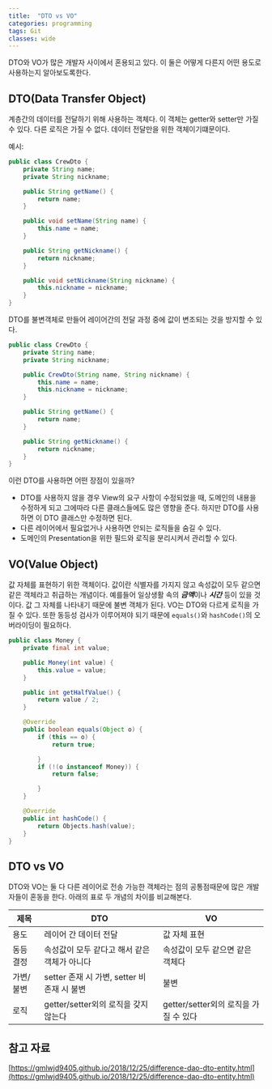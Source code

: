 ```yaml
---
title:  "DTO vs VO"
categories: programming
tags: Git
classes: wide
---
```


DTO와 VO가 많은 개발자 사이에서 혼용되고 있다. 이 둘은 어떻게 다른지 어떤 용도로 사용하는지 알아보도록한다.

## DTO(Data Transfer Object)

계층간의 데이터를 전달하기 위해 사용하는 객체다. 이 객체는 getter와 setter만 가질 수 있다. 다른 로직은 가질 수 없다. 데이터 전달만을 위한 객체이기떄문이다.

예시:

```java
public class CrewDto {
	private String name;
	private String nickname;

	public String getName() {
		return name;
	}

	public void setName(String name) {
		this.name = name;
	}

	public String getNickname() {
		return nickname;
	}

	public void setNickname(String nickname) {
		this.nickname = nickname;
	}
}
```

DTO를 불변객체로 만들어 레이어간의 전달 과정 중에 값이 변조되는 것을 방지할 수 있다.

```java
public class CrewDto {
	private String name;
	private String nickname;

	public CrewDto(String name, String nickname) {
		this.name = name;
		this.nickname = nickname;
	}

	public String getName() {
		return name;
	}

	public String getNickname() {
		return nickname;
	}
}
```

이런 DTO를 사용하면 어떤 장점이 있을까?

- DTO를 사용하지 않을 경우 View의 요구 사항이 수정되었을 때, 도메인의 내용을 수정하게 되고 그에따라 다른 클래스들에도 많은 영향을 준다. 하지만 DTO를 사용하면 이 DTO 클래스만 수정하면 된다.
- 다른 레이어에서 필요없거나 사용하면 안되는 로직들을 숨길 수 있다.
- 도메인의 Presentation을 위한 필드와 로직을 분리시켜서 관리할 수 있다.

## VO(Value Object)

값 자체를 표현하기 위한 객체이다. 값이란 식별자를 가지지 않고 속성값이 모두 같으면 같은 객체라고 취급하는 개념이다. 예를들어 일상생활 속의 ***금액***이나 ***시간*** 등이 있을 것이다. 값 그 자체를 나타내기 때문에 불변 객체가 된다. VO는 DTO와 다르게 로직을 가질 수 있다. 또한 동등성 검사가 이루어져야 되기 때문에 `equals()`와 `hashCode()`의 오버라이딩이 필요하다.

```java
public class Money {
	private final int value;

	public Money(int value) {
		this.value = value;
	}

	public int getHalfValue() {
		return value / 2;
	}

	@Override
	public boolean equals(Object o) {
		if (this == o) {
			return true;

		}
		if (!(o instanceof Money)) {
			return false;

		}
	}

	@Override
	public int hashCode() {
		return Objects.hash(value);
	}
}
```

## DTO vs VO

DTO와 VO는 둘 다 다른 레이어로 전송 가능한 객체라는 점의 공통점때문에 많은 개발자들이 혼동을 한다. 아래의 표로 두 개념의 차이를 비교해본다.

|제목|DTO|VO|
|---|---|---|
|용도|레이어 간 데이터 전달|값 자체 표현|
|동등 결정|속성값이 모두 같다고 해서 같은 객체가 아니다|속성값이 모두 같으면 같은 객체다|
|가변/불변|setter 존재 시 가변, setter 비 존재 시 불변|불변|
|로직|getter/setter외의 로직을 갖지 않는다|getter/setter외의 로직을 가질 수 있다|


## 참고 자료

[https://gmlwjd9405.github.io/2018/12/25/difference-dao-dto-entity.html](https://gmlwjd9405.github.io/2018/12/25/difference-dao-dto-entity.html)